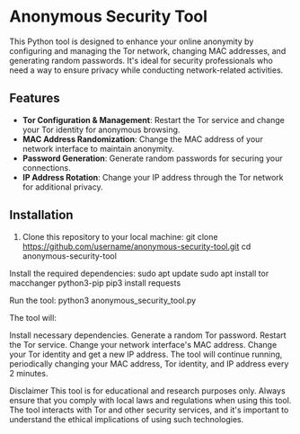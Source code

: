 # Anonymous Security Tool

This Python tool is designed to enhance your online anonymity by configuring and managing the Tor network, changing MAC addresses, and generating random passwords. It's ideal for security professionals who need a way to ensure privacy while conducting network-related activities.

## Features

- **Tor Configuration & Management**: Restart the Tor service and change your Tor identity for anonymous browsing.
- **MAC Address Randomization**: Change the MAC address of your network interface to maintain anonymity.
- **Password Generation**: Generate random passwords for securing your connections.
- **IP Address Rotation**: Change your IP address through the Tor network for additional privacy.
  
## Installation

1. Clone this repository to your local machine:
   git clone https://github.com/username/anonymous-security-tool.git
   cd anonymous-security-tool
   
Install the required dependencies:
sudo apt update
sudo apt install tor macchanger python3-pip
pip3 install requests

Run the tool:
python3 anonymous_security_tool.py

The tool will:

Install necessary dependencies.
Generate a random Tor password.
Restart the Tor service.
Change your network interface's MAC address.
Change your Tor identity and get a new IP address.
The tool will continue running, periodically changing your MAC address, Tor identity, and IP address every 2 minutes.

Disclaimer
This tool is for educational and research purposes only. Always ensure that you comply with local laws and regulations when using this tool. The tool interacts with Tor and other security services, and it's important to understand the ethical implications of using such technologies.
